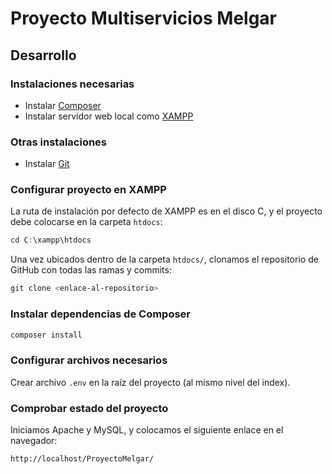 # Proyecto Multiservicios Melgar

## Desarrollo

### Instalaciones necesarias

* Instalar [Composer](https://getcomposer.org/download/)
* Instalar servidor web local como [XAMPP](https://www.apachefriends.org/es/index.html)

### Otras instalaciones
* Instalar [Git](https://git-scm.com/downloads/win)

### Configurar proyecto en XAMPP

La ruta de instalación por defecto de XAMPP es en el disco C, y el proyecto debe colocarse en la carpeta `htdocs`:

```powershell
cd C:\xampp\htdocs
```

Una vez ubicados dentro de la carpeta `htdocs/`, clonamos el repositorio de GitHub con todas las ramas y commits:

```powershell
git clone <enlace-al-repositorio>
```

### Instalar dependencias de Composer

```bash
composer install
```

### Configurar archivos necesarios

Crear archivo `.env` en la raíz del proyecto (al mismo nivel del index).

### Comprobar estado del proyecto

Iniciamos Apache y MySQL, y colocamos el siguiente enlace en el navegador:

```plaintext
http://localhost/ProyectoMelgar/
```